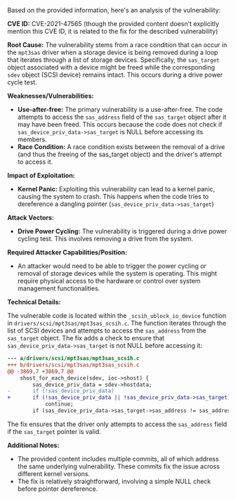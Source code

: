 Based on the provided information, here's an analysis of the vulnerability:

**CVE ID:** CVE-2021-47565 (though the provided content doesn't explicitly mention this CVE ID, it is related to the fix for the described vulnerability)

**Root Cause:**
The vulnerability stems from a race condition that can occur in the `mpt3sas` driver when a storage device is being removed during a loop that iterates through a list of storage devices. Specifically, the `sas_target` object associated with a device might be freed while the corresponding `sdev` object (SCSI device) remains intact. This occurs during a drive power cycle test.

**Weaknesses/Vulnerabilities:**
- **Use-after-free:** The primary vulnerability is a use-after-free. The code attempts to access the `sas_address` field of the `sas_target` object after it may have been freed. This occurs because the code does not check if `sas_device_priv_data->sas_target` is NULL before accessing its members.
- **Race Condition:** A race condition exists between the removal of a drive (and thus the freeing of the sas_target object) and the driver's attempt to access it.

**Impact of Exploitation:**
- **Kernel Panic:** Exploiting this vulnerability can lead to a kernel panic, causing the system to crash. This happens when the code tries to dereference a dangling pointer (`sas_device_priv_data->sas_target`)

**Attack Vectors:**
- **Drive Power Cycling:** The vulnerability is triggered during a drive power cycling test. This involves removing a drive from the system.

**Required Attacker Capabilities/Position:**
- An attacker would need to be able to trigger the power cycling or removal of storage devices while the system is operating. This might require physical access to the hardware or control over system management functionalities.

**Technical Details:**

The vulnerable code is located within the `_scsih_ublock_io_device` function in `drivers/scsi/mpt3sas/mpt3sas_scsih.c`. The function iterates through the list of SCSI devices and attempts to access the `sas_address` from the `sas_target` object. The fix adds a check to ensure that `sas_device_priv_data->sas_target` is not NULL before accessing it:

```diff
--- a/drivers/scsi/mpt3sas/mpt3sas_scsih.c
+++ b/drivers/scsi/mpt3sas/mpt3sas_scsih.c
@@ -3869,7 +3869,7 @@
 	shost_for_each_device(sdev, ioc->shost) {
 		sas_device_priv_data = sdev->hostdata;
-		if (!sas_device_priv_data)
+		if (!sas_device_priv_data || !sas_device_priv_data->sas_target)
 			continue;
 		if (sas_device_priv_data->sas_target->sas_address != sas_address)
```

The fix ensures that the driver only attempts to access the `sas_address` field if the `sas_target` pointer is valid.

**Additional Notes:**
- The provided content includes multiple commits, all of which address the same underlying vulnerability. These commits fix the issue across different kernel versions.
- The fix is relatively straightforward, involving a simple NULL check before pointer dereference.